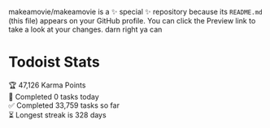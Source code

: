 makeamovie/makeamovie is a ✨ special ✨ repository because its `README.md` (this file) appears on your GitHub profile.
You can click the Preview link to take a look at your changes. darn right ya can

# Todoist Stats

<!-- TODO-IST:START -->
🏆  47,126 Karma Points           
🌸  Completed 0 tasks today           
✅  Completed 33,759 tasks so far           
⏳  Longest streak is 328 days
<!-- TODO-IST:END -->